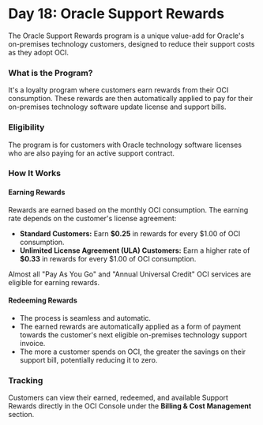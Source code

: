# Day 18: Oracle Support Rewards

The Oracle Support Rewards program is a unique value-add for Oracle's on-premises technology customers, designed to reduce their support costs as they adopt OCI.

### What is the Program?
It's a loyalty program where customers earn rewards from their OCI consumption. These rewards are then automatically applied to pay for their on-premises technology software update license and support bills.

### Eligibility
The program is for customers with Oracle technology software licenses who are also paying for an active support contract.

### How It Works

#### Earning Rewards
Rewards are earned based on the monthly OCI consumption. The earning rate depends on the customer's license agreement:
-   **Standard Customers:** Earn **$0.25** in rewards for every $1.00 of OCI consumption.
-   **Unlimited License Agreement (ULA) Customers:** Earn a higher rate of **$0.33** in rewards for every $1.00 of OCI consumption.

Almost all "Pay As You Go" and "Annual Universal Credit" OCI services are eligible for earning rewards.

#### Redeeming Rewards
-   The process is seamless and automatic.
-   The earned rewards are automatically applied as a form of payment towards the customer's next eligible on-premises technology support invoice.
-   The more a customer spends on OCI, the greater the savings on their support bill, potentially reducing it to zero.

### Tracking
Customers can view their earned, redeemed, and available Support Rewards directly in the OCI Console under the **Billing & Cost Management** section.
